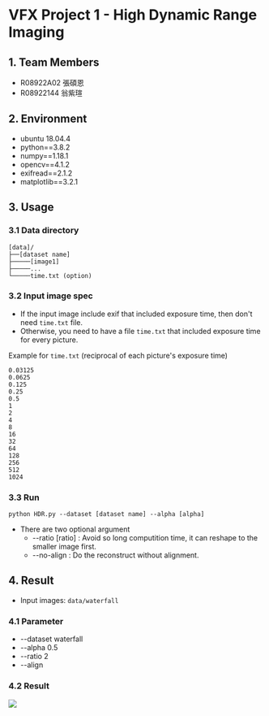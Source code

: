# VFX Project 1 - High Dynamic Range Imaging

## 1. Team Members
* R08922A02 張碩恩
* R08922144 翁紫瑄

## 2. Environment
* ubuntu 18.04.4
* python==3.8.2
* numpy==1.18.1
* opencv==4.1.2
* exifread==2.1.2
* matplotlib==3.2.1

## 3. Usage

### 3.1 Data directory
```
[data]/
├──[dataset name]
├─────[image1]
├─────...
└─────time.txt (option)
```

### 3.2 Input image spec
* If the input image include exif that included exposure time, then don't need `time.txt` file.
* Otherwise, you need to have a file `time.txt` that included exposure time for every picture.

Example for `time.txt` (reciprocal of each picture's exposure time)

```
0.03125
0.0625
0.125
0.25
0.5
1
2
4
8
16
32
64
128
256
512
1024
```

### 3.3 Run
```
python HDR.py --dataset [dataset name] --alpha [alpha]
```

* There are two optional argument
  * --ratio [ratio] : Avoid so long computition time, it can reshape to the smaller image first.
  * --no-align : Do the reconstruct without alignment.

## 4. Result
* Input images: `data/waterfall`

### 4.1 Parameter
* --dataset waterfall
* --alpha 0.5
* --ratio 2
* --align

### 4.2 Result
![](result/waterfall_0.5.png)

